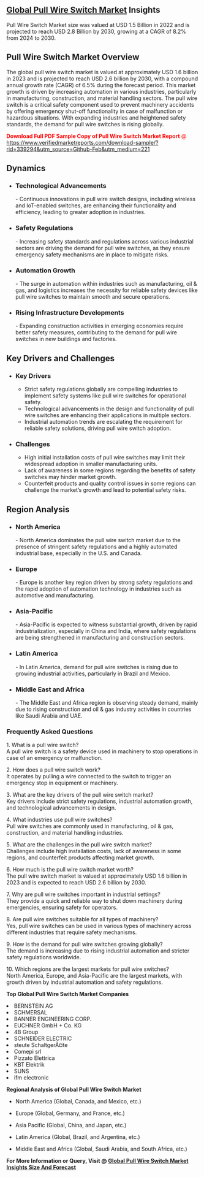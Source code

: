 <h2><a href="https://www.verifiedmarketreports.com/download-sample/?rid=339294&amp;utm_source=Github&amp;utm_medium=221" target="_blank">Global Pull Wire Switch Market</a> Insights</h2><p>Pull Wire Switch Market size was valued at USD 1.5 Billion in 2022 and is projected to reach USD 2.8 Billion by 2030, growing at a CAGR of 8.2% from 2024 to 2030.</p><p> <h2>Pull Wire Switch Market Overview</h2> <p>The global pull wire switch market is valued at approximately USD 1.6 billion in 2023 and is projected to reach USD 2.6 billion by 2030, with a compound annual growth rate (CAGR) of 6.5% during the forecast period. This market growth is driven by increasing automation in various industries, particularly in manufacturing, construction, and material handling sectors. The pull wire switch is a critical safety component used to prevent machinery accidents by offering emergency shut-off functionality in case of malfunction or hazardous situations. With expanding industries and heightened safety standards, the demand for pull wire switches is rising globally.</p> <p><p><span class=""><span style="color: #ff0000;"><strong>Download Full PDF Sample Copy of Pull Wire Switch Market Report</strong> @ </span><a href="https://www.verifiedmarketreports.com/download-sample/?rid=339294&amp;utm_source=Github-Feb&amp;utm_medium=221" target="_blank">https://www.verifiedmarketreports.com/download-sample/?rid=339294&amp;utm_source=Github-Feb&amp;utm_medium=221</a></span></p></p> <h2>Dynamics</h2> <ul> <li><h3>Technological Advancements</h3> - Continuous innovations in pull wire switch designs, including wireless and IoT-enabled switches, are enhancing their functionality and efficiency, leading to greater adoption in industries.</li> <li><h3>Safety Regulations</h3> - Increasing safety standards and regulations across various industrial sectors are driving the demand for pull wire switches, as they ensure emergency safety mechanisms are in place to mitigate risks.</li> <li><h3>Automation Growth</h3> - The surge in automation within industries such as manufacturing, oil & gas, and logistics increases the necessity for reliable safety devices like pull wire switches to maintain smooth and secure operations.</li> <li><h3>Rising Infrastructure Developments</h3> - Expanding construction activities in emerging economies require better safety measures, contributing to the demand for pull wire switches in new buildings and factories.</li> </ul> <h2>Key Drivers and Challenges</h2> <ul> <li><h3>Key Drivers</h3> <ul> <li>Strict safety regulations globally are compelling industries to implement safety systems like pull wire switches for operational safety.</li> <li>Technological advancements in the design and functionality of pull wire switches are enhancing their applications in multiple sectors.</li> <li>Industrial automation trends are escalating the requirement for reliable safety solutions, driving pull wire switch adoption.</li> </ul> </li> <li><h3>Challenges</h3> <ul> <li>High initial installation costs of pull wire switches may limit their widespread adoption in smaller manufacturing units.</li> <li>Lack of awareness in some regions regarding the benefits of safety switches may hinder market growth.</li> <li>Counterfeit products and quality control issues in some regions can challenge the market’s growth and lead to potential safety risks.</li> </ul> </li> </ul> <h2>Region Analysis</h2> <ul> <li><h3>North America</h3> - North America dominates the pull wire switch market due to the presence of stringent safety regulations and a highly automated industrial base, especially in the U.S. and Canada.</li> <li><h3>Europe</h3> - Europe is another key region driven by strong safety regulations and the rapid adoption of automation technology in industries such as automotive and manufacturing.</li> <li><h3>Asia-Pacific</h3> - Asia-Pacific is expected to witness substantial growth, driven by rapid industrialization, especially in China and India, where safety regulations are being strengthened in manufacturing and construction sectors.</li> <li><h3>Latin America</h3> - In Latin America, demand for pull wire switches is rising due to growing industrial activities, particularly in Brazil and Mexico.</li> <li><h3>Middle East and Africa</h3> - The Middle East and Africa region is observing steady demand, mainly due to rising construction and oil & gas industry activities in countries like Saudi Arabia and UAE.</li> </ul> <h3>Frequently Asked Questions</h3> <p>1. What is a pull wire switch? <br> A pull wire switch is a safety device used in machinery to stop operations in case of an emergency or malfunction.</p> <p>2. How does a pull wire switch work? <br> It operates by pulling a wire connected to the switch to trigger an emergency stop in equipment or machinery.</p> <p>3. What are the key drivers of the pull wire switch market? <br> Key drivers include strict safety regulations, industrial automation growth, and technological advancements in design.</p> <p>4. What industries use pull wire switches? <br> Pull wire switches are commonly used in manufacturing, oil & gas, construction, and material handling industries.</p> <p>5. What are the challenges in the pull wire switch market? <br> Challenges include high installation costs, lack of awareness in some regions, and counterfeit products affecting market growth.</p> <p>6. How much is the pull wire switch market worth? <br> The pull wire switch market is valued at approximately USD 1.6 billion in 2023 and is expected to reach USD 2.6 billion by 2030.</p> <p>7. Why are pull wire switches important in industrial settings? <br> They provide a quick and reliable way to shut down machinery during emergencies, ensuring safety for operators.</p> <p>8. Are pull wire switches suitable for all types of machinery? <br> Yes, pull wire switches can be used in various types of machinery across different industries that require safety mechanisms.</p> <p>9. How is the demand for pull wire switches growing globally? <br> The demand is increasing due to rising industrial automation and stricter safety regulations worldwide.</p> <p>10. Which regions are the largest markets for pull wire switches? <br> North America, Europe, and Asia-Pacific are the largest markets, with growth driven by industrial automation and safety regulations.</p> </p><p><strong>Top Global Pull Wire Switch Market Companies</strong></p><div data-test-id=""><p><li>BERNSTEIN AG</li><li> SCHMERSAL</li><li> BANNER ENGINEERING CORP.</li><li> EUCHNER GmbH + Co. KG</li><li> 4B Group</li><li> SCHNEIDER ELECTRIC</li><li> steute SchaltgerÃ¤te</li><li> Comepi srl</li><li> Pizzato Elettrica</li><li> KBT Elektrik</li><li> SUNS</li><li> ifm electronic</li></p><div><strong>Regional Analysis of&nbsp;Global Pull Wire Switch Market</strong></div><ul><li dir="ltr"><p dir="ltr">North America&nbsp;(Global, Canada, and Mexico, etc.)</p></li><li dir="ltr"><p dir="ltr">Europe (Global, Germany, and France, etc.)</p></li><li dir="ltr"><p dir="ltr">Asia Pacific&nbsp;(Global, China, and Japan, etc.)</p></li><li dir="ltr"><p dir="ltr">Latin America&nbsp;(Global, Brazil, and Argentina, etc.)</p></li><li dir="ltr">Middle East and Africa&nbsp;(Global, Saudi Arabia, and South Africa, etc.)</li></ul><p><strong>For More Information or Query, Visit @&nbsp;</strong><strong><a href="https://www.verifiedmarketreports.com/product/pull-wire-switch-market/?utm_source=Github&amp;utm_medium=221" target="_blank">Global Pull Wire Switch Market Insights Size And Forecast</a></strong></p></div>
